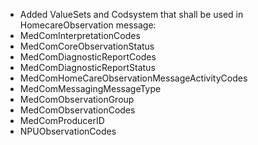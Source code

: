 * Added ValueSets and Codsystem that shall be used in HomecareObservation message:
* MedComInterpretationCodes
* MedComCoreObservationStatus
* MedComDiagnosticReportCodes
* MedComDiagnosticReportStatus
* MedComHomeCareObservationMessageActivityCodes
* MedComMessagingMessageType
* MedComObservationGroup
* MedComObservationCodes
* MedComProducerID
* NPUObservationCodes 

